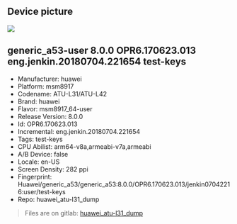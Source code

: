 ## Device picture
<img src="https://fdn2.gsmarena.com/vv/pics/huawei/huawei-y6-2018-1.jpg"/>

## generic_a53-user 8.0.0 OPR6.170623.013 eng.jenkin.20180704.221654 test-keys
- Manufacturer: huawei
- Platform: msm8917
- Codename: ATU-L31/ATU-L42
- Brand: huawei
- Flavor: msm8917_64-user
- Release Version: 8.0.0
- Id: OPR6.170623.013
- Incremental: eng.jenkin.20180704.221654
- Tags: test-keys
- CPU Abilist: arm64-v8a,armeabi-v7a,armeabi
- A/B Device: false
- Locale: en-US
- Screen Density: 282 ppi
- Fingerprint: Huawei/generic_a53/generic_a53:8.0.0/OPR6.170623.013/jenkin07042216:user/test-keys
- Repo: huawei_atu-l31_dump

>Files are on gitlab: [huawei_atu-l31_dump](https://gitlab.com/Hadenix1/huawei_atu-l31_dump)
